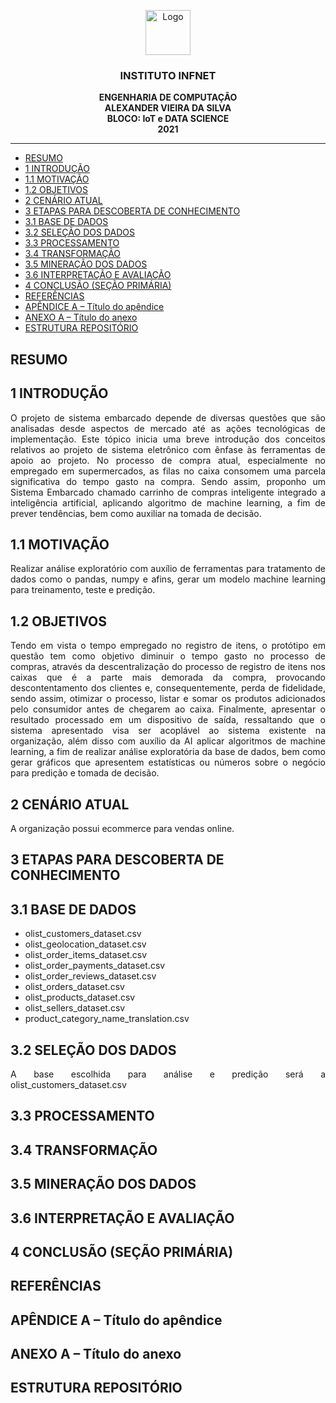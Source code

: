 <p align="center">
  <a href="https://example.com/">
    <img src="https://via.placeholder.com/72" alt="Logo" 
width=72 height=72>
  </a>

  <h3 align="center">INSTITUTO INFNET</h3>

  <p align="center">
    <strong>ENGENHARIA DE COMPUTAÇÃO</strong>
    <br>
    <strong>ALEXANDER VIEIRA DA SILVA</strong>
    <br>
    <strong>BLOCO: IoT e DATA SCIENCE</strong>
    <br>
    <strong>2021</strong>
  </p>
</p>

****

- [RESUMO](#resumo)
- [1 INTRODUÇÃO](#1-introdução)
- [1.1 MOTIVAÇÃO](#11-motivação)
- [1.2 OBJETIVOS](#12-objetivos)
- [2 CENÁRIO ATUAL](#2-cenário-atual)
- [3 ETAPAS PARA DESCOBERTA DE CONHECIMENTO](#3-etapas-para-descoberta-de-conhecimento)
- [3.1 BASE DE DADOS](#31-base-de-dados)
- [3.2 SELEÇÃO DOS DADOS](#32-seleção-dos-dados)
- [3.3 PROCESSAMENTO](#33-processamento)
- [3.4 TRANSFORMAÇÃO](#34-transformação)
- [3.5 MINERAÇÃO DOS DADOS](#35-mineração-dos-dados)
- [3.6 INTERPRETAÇÃO E AVALIAÇÃO](#36-interpretação-e-avaliação)
- [4 CONCLUSÃO (SEÇÃO PRIMÁRIA)](#4-conclusão-seção-primária)
- [REFERÊNCIAS](#referências)
- [APÊNDICE A – Título do apêndice](#apêndice-a--título-do-apêndice)
- [ANEXO A – Título do anexo](#anexo-a--título-do-anexo)
- [ESTRUTURA REPOSITÓRIO](#estrutura-repositório)

## RESUMO

## 1 INTRODUÇÃO

<p style='text-align: justify;'>O projeto de sistema embarcado depende de diversas questões que são analisadas desde aspectos de mercado até as ações tecnológicas de implementação. Este tópico inicia uma breve introdução dos conceitos relativos ao projeto de sistema eletrônico com ênfase às ferramentas de apoio ao projeto. No processo de compra atual, especialmente no empregado em supermercados, as filas no caixa consomem uma parcela significativa do tempo gasto na compra. Sendo assim, proponho um Sistema Embarcado chamado carrinho de compras inteligente integrado a inteligência artificial, aplicando algoritmo de machine learning, a fim de prever tendências, bem como auxiliar na tomada de decisão.</p>

## 1.1 MOTIVAÇÃO

<p style='text-align: justify;'>Realizar análise exploratório com auxílio de ferramentas para tratamento de dados como o pandas, numpy e afins, gerar um modelo machine learning para treinamento, teste e predição.</p>

## 1.2 OBJETIVOS

<p style='text-align: justify;'>Tendo em vista o tempo empregado no registro de itens, o protótipo em questão tem como objetivo diminuir o tempo gasto no processo de compras, através da descentralização do processo de registro de itens nos caixas que é a parte mais demorada da compra, provocando descontentamento dos clientes e, consequentemente, perda de fidelidade, sendo assim, otimizar o processo, listar e somar os produtos adicionados pelo consumidor antes de chegarem ao caixa. Finalmente, apresentar o resultado processado em um dispositivo de saída, ressaltando que o sistema apresentado visa ser acoplável ao sistema existente na organização, além disso com auxílio da AI aplicar algoritmos de machine learning, a fim de realizar análise exploratória da base de dados, bem como gerar gráficos que apresentem estatísticas ou números sobre o negócio para predição e tomada de decisão.</p>

## 2 CENÁRIO ATUAL

A organização possui ecommerce para vendas online.

## 3 ETAPAS PARA DESCOBERTA DE CONHECIMENTO

## 3.1 BASE DE DADOS

- olist_customers_dataset.csv
- olist_geolocation_dataset.csv
- olist_order_items_dataset.csv
- olist_order_payments_dataset.csv
- olist_order_reviews_dataset.csv
- olist_orders_dataset.csv
- olist_products_dataset.csv
- olist_sellers_dataset.csv
- product_category_name_translation.csv
  
## 3.2 SELEÇÃO DOS DADOS

<p style='text-align: justify;'>A base escolhida para análise e predição será a olist_customers_dataset.csv</p>

## 3.3 PROCESSAMENTO

## 3.4 TRANSFORMAÇÃO

## 3.5 MINERAÇÃO DOS DADOS

## 3.6 INTERPRETAÇÃO E AVALIAÇÃO

## 4 CONCLUSÃO (SEÇÃO PRIMÁRIA)

## REFERÊNCIAS

## APÊNDICE A – Título do apêndice

## ANEXO A – Título do anexo

## ESTRUTURA REPOSITÓRIO
